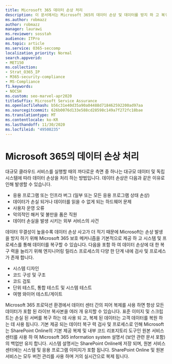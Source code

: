 ```yaml
---
title: Microsoft 365 데이터 손상 처리
description: 이 문서에서는 Microsoft 365의 데이터 손상 및 데이터를 방지 하 고 복구 하기 위해 Microsoft에서 수행 하는 작업에 대해 설명 합니다.
ms.author: robmazz
author: robmazz
manager: laurawi
ms.reviewer: sosstah
audience: ITPro
ms.topic: article
ms.service: O365-seccomp
localization_priority: Normal
search.appverid:
- MET150
ms.collection:
- Strat_O365_IP
- M365-security-compliance
- MS-Compliance
f1.keywords:
- NOCSH
ms.custom: seo-marvel-apr2020
titleSuffix: Microsoft Service Assurance
ms.openlocfilehash: b56c31e40d35a90a04488d718462592200ad97aa
ms.sourcegitcommit: 626b0076d133e588cd28598c149a7f272fc18bae
ms.translationtype: MT
ms.contentlocale: ko-KR
ms.lasthandoff: 11/30/2020
ms.locfileid: "49508235"
---
```

# <a name="dealing-with-data-corruption-in-microsoft-365"></a>Microsoft 365의 데이터 손상 처리

대규모 클라우드 서비스를 실행할 때의 까다로운 측면 중 하나는 대규모 데이터 및 독립 시스템에 따라 데이터 손상을 처리 하는 방법입니다. 데이터 손상은 다음과 같은 이유로 인해 발생할 수 있습니다.

- 응용 프로그램 또는 인프라 버그 (일부 또는 모든 응용 프로그램 상태 손상)
- 데이터가 손실 되거나 데이터를 읽을 수 없게 되는 하드웨어 문제
- 사용자 운영 오류
- 악의적인 해커 및 불만을 품은 직원
- 데이터 손실을 발생 시키는 외부 서비스의 사건

데이터 무결성이 높을수록 데이터 손상 사고가 더 적기 때문에 Microsoft는 손상 발생을 방지 하기 위해 Microsoft 365 보호 메커니즘을 기본적으로 제공 하 고 시스템 및 프로세스를 통해 데이터를 복구할 수 있습니다. 다음을 포함 하 여 데이터 손상에 대 한 복구 력을 늘리기 위해 엔지니어링 릴리스 프로세스의 다양 한 단계 내에 검사 및 프로세스가 존재 합니다.

- 시스템 디자인
- 코드 구성 및 구조
- 코드 검토
- 단위 테스트, 통합 테스트 및 시스템 테스트
- 여행 와이어 테스트/게이트

Microsoft 365 프로덕션 환경에서 데이터 센터 간의 피어 복제를 사용 하면 항상 모든 데이터가 포함 된 라이브 복사본을 여러 개 유지할 수 있습니다. 표준 이미지 및 스크립트는 손실 된 서버를 복구 하는 데 사용 되 고, 복제 된 데이터는 고객 데이터를 복원 하는 데 사용 됩니다. 기본 제공 되는 데이터 복구 력 검사 및 프로세스로 인해 Microsoft는 SharePoint Online의 기본 제공 복제 및 내부 코드 리포지토리 도구인 원본 서비스 센터를 사용 하 여 Microsoft 365 information system 설명서 (보안 관련 문서 포함)의 백업만 유지 합니다. 시스템 설명서는 SharePoint Online에 저장 되며, 원본 서비스 센터에는 시스템 및 응용 프로그램 이미지가 포함 됩니다. SharePoint Online 및 원본 서비스는 모두 버전 관리를 사용 하며 거의 실시간으로 복제 됩니다.
